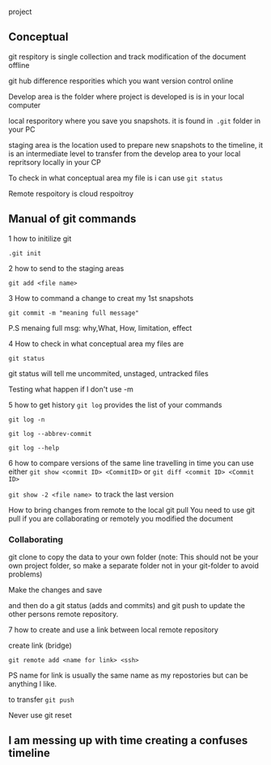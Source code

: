 project

## Conceptual

git respitory is single collection and track modification of the document offline

 git hub difference resporities which you want version control online

Develop area is the folder where project is developed is is in your local computer

local resporitory  where you save you snapshots. it is found in` .git` folder in your PC

staging area is the location used to prepare new snapshots to the timeline, it is an intermediate level to transfer from the develop area to your local repritsory locally in your CP

To check in what conceptual area my file is i can use `git status`

Remote respoitory is cloud  respoitroy

## Manual of git commands

1 how to initilize git

`.git init`

2 how to send to the staging areas

`git add <file name>`

3 How to command a change to creat my 1st snapshots

`git commit -m "meaning full message"`

P.S menaing full msg: why,What, How, limitation, effect

4 How to check in what conceptual area my files are

`git status`

git status will tell me uncommited, unstaged, untracked files

 Testing what happen if I don't use -m

5 how to get history `git log` provides the list of your commands

`git log -n `

`git log --abbrev-commit`

`git log --help`

6 how to compare versions of the same line  travelling in time you can use  either `git show <commit ID> <CommitID>` or `git diff <commit ID> <Commit ID>`

`git show -2 <file name> `to track the last version

How to bring changes from remote to the local 
git pull
You need to use git pull if you are collaborating or remotely you modified the document

### Collaborating

git clone <ssh key> to copy the data to your own folder (note: This should not be your own project folder, so make a separate folder not in your git-folder to avoid problems)

Make the changes and save

and then do a git status (adds and commits) and git push to update the other persons remote repository. 

7 how to create and use a link between local remote repository

create link (bridge)

`git remote add <name for link> <ssh> `

PS name for link is usually the same name as my repostories but can be anything I like. 

to transfer `git push`

Never use git reset



## I am messing up with time creating a confuses timeline
